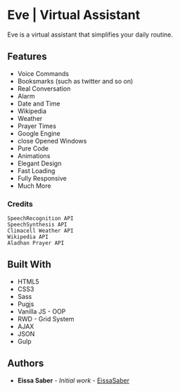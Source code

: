 # Eve | Virtual Assistant

Eve is a virtual assistant that simplifies your daily routine.

## Features

- Voice Commands
- Booksmarks (such as twitter and so on)
- Real Conversation
- Alarm
- Date and Time
- Wikipedia
- Weather
- Prayer Times
- Google Engine
- close Opened Windows
- Pure Code
- Animations
- Elegant Design
- Fast Loading
- Fully Responsive
- Much More

### Credits

```
SpeechRecognition API
SpeechSynthesis API
Climacell Weather API
Wikipedia API
Aladhan Prayer API
```

## Built With

- HTML5
- CSS3
- Sass
- Pugjs
- Vanilla JS - OOP
- RWD - Grid System
- AJAX
- JSON
- Gulp

## Authors

- **Eissa Saber** - _Initial work_ - [EissaSaber](https://github.com/eissapk)
